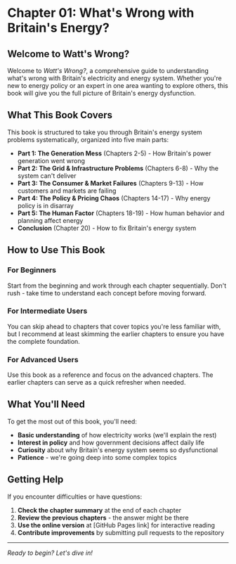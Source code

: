 # Chapter 01: What's Wrong with Britain's Energy?

## Welcome to Watt's Wrong?

Welcome to *Watt's Wrong?*, a comprehensive guide to understanding what's wrong with Britain's electricity and energy system. Whether you're new to energy policy or an expert in one area wanting to explore others, this book will give you the full picture of Britain's energy dysfunction.

## What This Book Covers

This book is structured to take you through Britain's energy system problems systematically, organized into five main parts:

- **Part 1: The Generation Mess** (Chapters 2-5) - How Britain's power generation went wrong
- **Part 2: The Grid & Infrastructure Problems** (Chapters 6-8) - Why the system can't deliver
- **Part 3: The Consumer & Market Failures** (Chapters 9-13) - How customers and markets are failing
- **Part 4: The Policy & Pricing Chaos** (Chapters 14-17) - Why energy policy is in disarray
- **Part 5: The Human Factor** (Chapters 18-19) - How human behavior and planning affect energy
- **Conclusion** (Chapter 20) - How to fix Britain's energy system

## How to Use This Book

### For Beginners
Start from the beginning and work through each chapter sequentially. Don't rush - take time to understand each concept before moving forward.

### For Intermediate Users
You can skip ahead to chapters that cover topics you're less familiar with, but I recommend at least skimming the earlier chapters to ensure you have the complete foundation.

### For Advanced Users
Use this book as a reference and focus on the advanced chapters. The earlier chapters can serve as a quick refresher when needed.

## What You'll Need

To get the most out of this book, you'll need:

- **Basic understanding** of how electricity works (we'll explain the rest)
- **Interest in policy** and how government decisions affect daily life
- **Curiosity** about why Britain's energy system seems so dysfunctional
- **Patience** - we're going deep into some complex topics

## Getting Help

If you encounter difficulties or have questions:

1. **Check the chapter summary** at the end of each chapter
2. **Review the previous chapters** - the answer might be there
3. **Use the online version** at [GitHub Pages link] for interactive reading
4. **Contribute improvements** by submitting pull requests to the repository

---

*Ready to begin? Let's dive in!* 